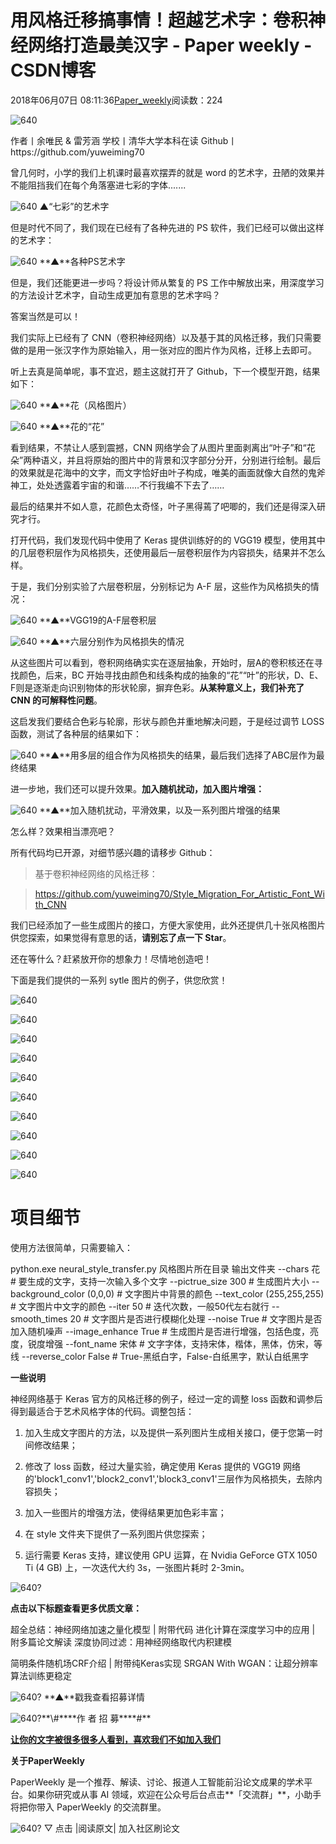 
# 用风格迁移搞事情！超越艺术字：卷积神经网络打造最美汉字 - Paper weekly - CSDN博客


2018年06月07日 08:11:36[Paper_weekly](https://me.csdn.net/c9Yv2cf9I06K2A9E)阅读数：224


![640](https://ss.csdn.net/p?https://mmbiz.qpic.cn/mmbiz_gif/VBcD02jFhglryG74dIr2B1019Yibv9PAGsWGGYBiaoSGbK2kzUnbIsicCEiazKMticicR0MPtmr1ynDovFe2kGicSydcg/640)

作者丨余唯民 & 雷芳涵
学校丨清华大学本科在读
Github丨https://github.com/yuweiming70

曾几何时，小学的我们上机课时最喜欢摆弄的就是 word 的艺术字，丑陋的效果并不能阻挡我们在每个角落塞进七彩的字体.......

![640](https://ss.csdn.net/p?https://mmbiz.qpic.cn/mmbiz_jpg/VBcD02jFhgmg0GmNbJ9nsH99Cho1VSVENFYmPS5Zxq2z4kGWASYaW0a8ibuscJ1nKEjiaCaoEUA7bV4VZFgkpYfg/640)
**▲**“七彩”的艺术字

但是时代不同了，我们现在已经有了各种先进的 PS 软件，我们已经可以做出这样的艺术字：

![640](https://ss.csdn.net/p?https://mmbiz.qpic.cn/mmbiz_jpg/VBcD02jFhgmg0GmNbJ9nsH99Cho1VSVEzrt8gAIibnAcROklPkTWib8tibpNPACoic585JXU2kxsF9YSL8G7aaaibVw/640)
**▲**各种PS艺术字

但是，我们还能更进一步吗？将设计师从繁复的 PS 工作中解放出来，用深度学习的方法设计艺术字，自动生成更加有意思的艺术字吗？

答案当然是可以！

我们实际上已经有了 CNN（卷积神经网络）以及基于其的风格迁移，我们只需要做的是用一张汉字作为原始输入，用一张对应的图片作为风格，迁移上去即可。

听上去真是简单呢，事不宜迟，题主这就打开了 Github，下一个模型开跑，结果如下：

![640](https://ss.csdn.net/p?https://mmbiz.qpic.cn/mmbiz_jpg/VBcD02jFhgmg0GmNbJ9nsH99Cho1VSVE08QlAK9JiawnkjKicqibicRzl0Q6UWOeTG3Jdz0AooibgmQN5Yyz84ibAickw/640)
**▲**花（风格图片）

![640](https://ss.csdn.net/p?https://mmbiz.qpic.cn/mmbiz_jpg/VBcD02jFhgmg0GmNbJ9nsH99Cho1VSVEI7Rwo1ryaYeu6via69Me5JiaQ66d6OdTWHfulfWmtBeqKibskMVWDADRA/640)
**▲**花的“花”

看到结果，不禁让人感到震撼，CNN 网络学会了从图片里面剥离出“叶子”和“花朵”两种语义，并且将原始的图片中的背景和汉字部分分开，分别进行绘制。最后的效果就是花海中的文字，而文字恰好由叶子构成，唯美的画面就像大自然的鬼斧神工，处处透露着宇宙的和谐……不行我编不下去了……

最后的结果并不如人意，花颜色太奇怪，叶子黑得蔫了吧唧的，我们还是得深入研究才行。

打开代码，我们发现代码中使用了 Keras 提供训练好的的 VGG19 模型，使用其中的几层卷积层作为风格损失，还使用最后一层卷积层作为内容损失，结果并不怎么样。

于是，我们分别实验了六层卷积层，分别标记为 A-F 层，这些作为风格损失的情况：

![640](https://ss.csdn.net/p?https://mmbiz.qpic.cn/mmbiz_jpg/VBcD02jFhgmg0GmNbJ9nsH99Cho1VSVEyC2gC4K29ACanfIicRodZVQTLuMYxLZtWTg9A5RYZGeoaicIAfpnXvAA/640)
**▲**VGG19的A-F层卷积层

![640](https://ss.csdn.net/p?https://mmbiz.qpic.cn/mmbiz_jpg/VBcD02jFhgmg0GmNbJ9nsH99Cho1VSVEN02wxWBpRic7UjILfxVP6ZcnO8zMQxFH2qzvFCkVV1vs2HWlEmg9tDg/640)
**▲**六层分别作为风格损失的情况

从这些图片可以看到，卷积网络确实实在逐层抽象，开始时，层A的卷积核还在寻找颜色，后来，BC 开始寻找由颜色和线条构成的抽象的“花”“叶”的形状，D、E、F则是逐渐走向识别物体的形状轮廓，摒弃色彩。**从某种意义上，我们补充了 CNN 的可解释性问题**。

这启发我们要结合色彩与轮廓，形状与颜色并重地解决问题，于是经过调节 LOSS 函数，测试了各种层的结果如下：

![640](https://ss.csdn.net/p?https://mmbiz.qpic.cn/mmbiz_jpg/VBcD02jFhgmg0GmNbJ9nsH99Cho1VSVEB7oaBt3ZZHGmlGvoGwCxNaVmW082Xso8ic0wpoaKkvOiao8gcB0cWExA/640)
**▲**用多层的组合作为风格损失的结果，最后我们选择了ABC层作为最终结果

进一步地，我们还可以提升效果。**加入随机扰动，加入图片增强：**

![640](https://ss.csdn.net/p?https://mmbiz.qpic.cn/mmbiz_jpg/VBcD02jFhgmg0GmNbJ9nsH99Cho1VSVEffsXEmJibHAZ6us9uQFQdbia31WKmeC7jib9x0WuqaNdTxibWc0qPQ8HOg/640)
**▲**加入随机扰动，平滑效果，以及一系列图片增强的结果

怎么样？效果相当漂亮吧？

所有代码均已开源，对细节感兴趣的请移步 Github：

> 基于卷积神经网络的风格迁移：


> https://github.com/yuweiming70/Style_Migration_For_Artistic_Font_With_CNN

我们已经添加了一些生成图片的接口，方便大家使用，此外还提供几十张风格图片供您探索，如果觉得有意思的话，**请别忘了点一下 Star**。

还在等什么？赶紧放开你的想象力！尽情地创造吧！

下面是我们提供的一系列 sytle 图片的例子，供您欣赏！

![640](https://ss.csdn.net/p?https://mmbiz.qpic.cn/mmbiz_png/VBcD02jFhgmg0GmNbJ9nsH99Cho1VSVERLEUlTicmS7MMCL5PQbibSDwsibXspDcggbtV1vBIk90KCseQwFUqm6ww/640)

![640](https://ss.csdn.net/p?https://mmbiz.qpic.cn/mmbiz_png/VBcD02jFhgmg0GmNbJ9nsH99Cho1VSVEfYQTZ2Suq1BlMqVOsChTqESWnsLZg8pa6xr82PLStAIvOVV7Yb4soQ/640)

![640](https://ss.csdn.net/p?https://mmbiz.qpic.cn/mmbiz_png/VBcD02jFhgmg0GmNbJ9nsH99Cho1VSVE91IumgAbT8VxOicUVo13jBhsicBB2zibwUh6XxtChjRtNicore9Jd5cibXw/640)

![640](https://ss.csdn.net/p?https://mmbiz.qpic.cn/mmbiz_png/VBcD02jFhgmg0GmNbJ9nsH99Cho1VSVEyBIogYNwoRB080ibib9pCFUEZzib9cLBmiciaOm0s5DVo3x1oscw5ZrsgkA/640)

![640](https://ss.csdn.net/p?https://mmbiz.qpic.cn/mmbiz_png/VBcD02jFhgmg0GmNbJ9nsH99Cho1VSVExgciaTJupYOFFau37z8wlDtowVIZibBia9zujhSsyPaxC7viaoHpu1PHuA/640)

![640](https://ss.csdn.net/p?https://mmbiz.qpic.cn/mmbiz_png/VBcD02jFhgmg0GmNbJ9nsH99Cho1VSVEqOjVREHLSsuvROxjT9fsJxhPxG0ibibG4micZbfrzYt0WWN9cjReJ6few/640)

![640](https://ss.csdn.net/p?https://mmbiz.qpic.cn/mmbiz_png/VBcD02jFhgmg0GmNbJ9nsH99Cho1VSVEib7xjeFceDYzYicmXMibXFRgnPWJRM0wBBf0kmNuq0nVNdswTnvPOMEvQ/640)

![640](https://ss.csdn.net/p?https://mmbiz.qpic.cn/mmbiz_png/VBcD02jFhgmg0GmNbJ9nsH99Cho1VSVEOAccs8vC37bKGPt5agLnhplK9NtHK2Mq3Yxd8aN7CpbN0QibPdRMuag/640)

![640](https://ss.csdn.net/p?https://mmbiz.qpic.cn/mmbiz_jpg/VBcD02jFhgmg0GmNbJ9nsH99Cho1VSVEBogCgPiatIftgGtibaLsdPr3j3IZVib9H4NiagFS0Xn1RJvXd7ROeKofDw/640)

![640](https://ss.csdn.net/p?https://mmbiz.qpic.cn/mmbiz_jpg/VBcD02jFhgmg0GmNbJ9nsH99Cho1VSVEHRmrsSNfWCyXl2ianQiaGeYSUJWhMW4Fmuzboc6RathRTSslt6ndS1og/640)
# 项目细节

使用方法很简单，只需要输入：

python.exe neural_style_transfer.py 风格图片所在目录 输出文件夹
--chars 花 \# 要生成的文字，支持一次输入多个文字
--pictrue_size 300 \# 生成图片大小
--background_color (0,0,0) \# 文字图片中背景的颜色
--text_color (255,255,255) \# 文字图片中文字的颜色
--iter 50 \# 迭代次数，一般50代左右就行
--smooth_times 20 \# 文字图片是否进行模糊化处理
--noise True \# 文字图片是否加入随机噪声
--image_enhance True \# 生成图片是否进行增强，包括色度，亮度，锐度增强
--font_name 宋体 \# 文字字体，支持宋体，楷体，黑体，仿宋，等线
--reverse_color False \# True-黑纸白字，False-白纸黑字，默认白纸黑字

**一些说明**

神经网络基于 Keras 官方的风格迁移的例子，经过一定的调整 loss 函数和调参后得到最适合于艺术风格字体的代码。调整包括：

1. 加入生成文字图片的方法，以及提供一系列图片生成相关接口，便于您第一时间修改结果；

2. 修改了 loss 函数，经过大量实验，确定使用 Keras 提供的 VGG19 网络的'block1_conv1','block2_conv1','block3_conv1'三层作为风格损失，去除内容损失；

3. 加入一些图片的增强方法，使得结果更加色彩丰富；

4. 在 style 文件夹下提供了一系列图片供您探索；

5. 运行需要 Keras 支持，建议使用 GPU 运算，在 Nvidia GeForce GTX 1050 Ti (4 GB) 上，一次迭代大约 3s，一张图片耗时 2-3min。

![640?](https://ss.csdn.net/p?https://mmbiz.qpic.cn/mmbiz_png/VBcD02jFhgmPEF4lW0pL5weJia5y4xhJbog2pIZZ3ZCgVUDynvus6rCzNKGAAAI6R8jaXTpYPISCMicpFegVdG0g/640?)

**点击以下标题查看更多优质文章：**

超全总结：神经网络加速之量化模型 | 附带代码
进化计算在深度学习中的应用 | 附多篇论文解读
深度协同过滤：用神经网络取代内积建模

简明条件随机场CRF介绍 | 附带纯Keras实现
SRGAN With WGAN：让超分辨率算法训练更稳定



![640?](https://ss.csdn.net/p?https://mmbiz.qpic.cn/mmbiz_jpg/VBcD02jFhgmsvubgibQtWV5t7M3ETKt3bbXiaAothCErMicibic9QCUBpxkuibuht62MGcCTcLyAxqGrsUXbv254InDA/640?)
**▲**戳我查看招募详情

![640?](https://ss.csdn.net/p?https://mmbiz.qpic.cn/mmbiz_gif/xuKyIMVqtF2cO2WSmiccOqL8YlIwp5Xv2cqdDp6ANbUt8yibCc1cgQQrPHLKhf73icQGHves57M2XMZLJxIhF0e7g/640?)**\#****作 者 招 募****\#**

**[让你的文字被很多很多人看到，喜欢我们不如加入我们](http://mp.weixin.qq.com/s?__biz=MzIwMTc4ODE0Mw==&mid=2247487954&idx=1&sn=d247e5b99ecb2c37e85d962d7f93d7d7&chksm=96e9ce52a19e474457e04affae41dc6b6fe521154f95ae7122260b46ec91f55ae7c8fb472c3c&scene=21#wechat_redirect)**


**关于PaperWeekly**

PaperWeekly 是一个推荐、解读、讨论、报道人工智能前沿论文成果的学术平台。如果你研究或从事 AI 领域，欢迎在公众号后台点击**「交流群」**，小助手将把你带入 PaperWeekly 的交流群里。

![640?](https://ss.csdn.net/p?https://mmbiz.qpic.cn/mmbiz_gif/VBcD02jFhgkXb8A1kiafKxib8NXiaPMU8mQvRWVBtFNic4G5b5GDD7YdwrsCAicOc8kp5tdEOU3x7ufnleSbKkiaj5Dg/640?)
▽ 点击 |阅读原文| 加入社区刷论文


